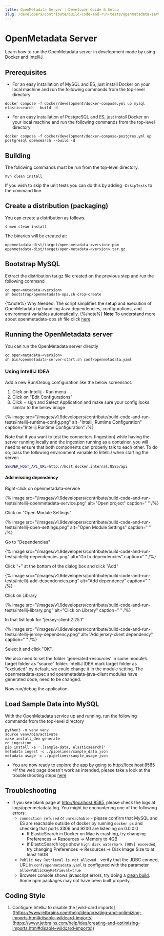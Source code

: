 ```yaml
---
title: OpenMetadata Server | Developer Guide & Setup
slug: /developers/contribute/build-code-and-run-tests/openmetadata-server
---
```


# OpenMetadata Server
Learn how to run the OpenMetadata server in development mode by using Docker and IntelliJ.

## Prerequisites
- For an easy installation of MySQL and ES, just install Docker on your local machine and run the following commands from the top-level directory

```shell
docker compose -f docker/development/docker-compose.yml up mysql elasticsearch --build -d
```

- For an easy installation of PostgreSQL and ES, just install Docker on your local machine and run the following commands from the top-level directory

```shell
docker compose -f docker/development/docker-compose-postgres.yml up postgresql opensearch --build -d
```

## Building
The following commands must be run from the top-level directory.

```shell
mvn clean install
```

If you wish to skip the unit tests you can do this by adding `-DskipTests` to the command line.

## Create a distribution (packaging)
You can create a distribution as follows.

```shell
$ mvn clean install
```

The binaries will be created at:

```shell
openmetadata-dist/target/open-metadata-<version>.pom
openmetadata-dist/target/open-metadata-<version>.tar.gz
```

## Bootstrap MySQL

Extract the distribution tar.gz file created on the previous step and run the following command

```shell
cd open-metadata-<version>
sh bootstrap/openmetadata-ops.sh drop-create
```
{%note%}
Why Needed: The script simplifies the setup and execution of OpenMetadata by handling Java dependencies, configurations, and environment variables automatically.
{%/note%}
**Note** To understand more about openmetadata-ops.sh file click [here](/developers/contribute/build-code-and-run-tests/openmetadata-ops)

## Running the OpenMetadata server

You can run the OpenMetadata server directly

```shell
cd open-metadata-<version>
sh bin/openmetadata-server-start.sh conf/openmetadata.yaml
```
### Using IntelliJ IDEA
Add a new Run/Debug configuration like the below screenshot.

1. Click on Intellij - Run menu
2. Click on "Edit Configurations"
3. Click + sign and Select Application and make sure your config looks similar to the below image

{% image src="/images/v1.9developers/contribute/build-code-and-run-tests/intellij-runtime-config.png" alt="Intellij Runtime Configuration" caption="Intellij Runtime Configuration" /%}

Note that if you want to test the connectors (Ingestion) while having the server running locally and the ingestion
running as a container, you will need to ensure that both components can properly talk to each other. To do so,
pass the following environment variable to IntelliJ when starting the server:

```bash
SERVER_HOST_API_URL=http://host.docker.internal:8585/api
```

#### Add missing dependency
Right-click on openmetadata-service

{% image src="/images/v1.9developers/contribute/build-code-and-run-tests/intellij-openmetadata-service.png" alt="Open project" caption=" " /%}

Click on "Open Module Settings"

{% image src="/images/v1.9developers/contribute/build-code-and-run-tests/intellij-open-settings.png" alt="Open Module Settings" caption=" " /%}

Go to "Dependencies"

{% image src="/images/v1.9developers/contribute/build-code-and-run-tests/intellij-dependencies.png" alt="Go to dependencies" caption=" " /%}

Click “+” at the bottom of the dialog box and click "Add"

{% image src="/images/v1.9developers/contribute/build-code-and-run-tests/intellij-add-dependencies.png" alt="Add dependency" caption=" " /%}

Click on Library

{% image src="/images/v1.9developers/contribute/build-code-and-run-tests/intellij-library.png" alt="Click on Library" caption=" " /%}

In that list look for "jersey-client:2.25.1"

{% image src="/images/v1.9developers/contribute/build-code-and-run-tests/intellij-jersey-dependency.png" alt="Add jersey-client dependency" caption=" " /%}

Select it and click "OK". 

We also need to set the folder ‘generated-resources’ in some module’s target folder as “source” folder. IntelliJ IDEA mark target folder as "excluded" by default, we could change it in the module setting. The openmetadata-spec and openmetadata-java-client modules have generated code, need to be changed.

Now run/debug the application.

## Load Sample Data into MySQL

With the OpenMetadata service up and running, run the following commands from the top-level directory

```shell
python3 -m venv venv
source venv/bin/activate
make install_dev generate
cd ingestion
pip install -e '.[sample-data, elasticsearch]'
metadata ingest -c ./pipelines/sample_data.json
metadata usage -c ./pipelines/sample_usage.json
```

- You are now ready to explore the app by going to [http://localhost:8585](http://localhost:8585) *If the web page doesn't work as intended, please take a look at the troubleshooting steps [here](/developers/contribute/build-code-and-run-tests/openmetadata-server#troubleshooting)

## Troubleshooting
- If you see blank page at [http://localhost:8585](http://localhost:8585), please check the logs at logs/openmetadata.log. You might be encountering one of the following errors:
  - `connection refused` or `unreachable` - please confirm that MySQL and ES are reachable outside of docker by running `docker ps` and checking that ports 3306 and 9200 are listening on 0.0.0.0
    - If ElasticSearch in Docker on Mac is crashing, try changing Preferences -> Resources -> Memory to 4GB
    - If ElasticSearch logs show `high disk watermark [90%] exceeded`, try changing Preferences -> Resources -> Disk Image Size to at least 16GB
  - `Public Key Retrieval is not allowed` - verify that the JDBC connect URL in `conf/openmetadata.yaml` is configured with the parameter `allowPublicKeyRetrieval=true `
  - Browser console shows javascript errors, try doing a [clean build](/developers/contribute/build-code-and-run-tests/openmetadata-server#create-a-distribution-packaging). Some npm packages may not have been built properly.

## Coding Style
1. Configure IntelliJ to disable the [wild-card imports]
([https://www.jetbrains.com/help/idea/creating-and-optimizing-imports.html#disable-wildcard-imports](https://www.jetbrains.com/help/idea/creating-and-optimizing-imports.html#disable-wildcard-imports))
